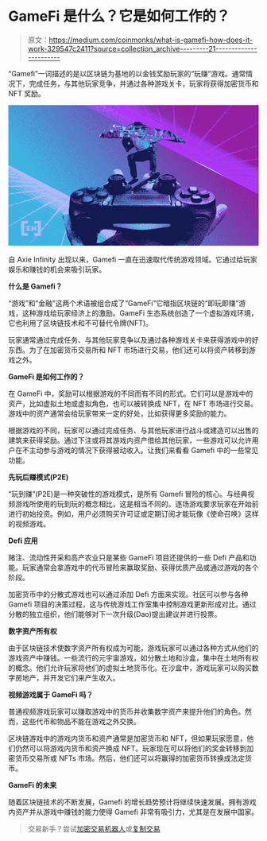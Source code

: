 # GameFi 是什么？它是如何工作的？

> 原文：<https://medium.com/coinmonks/what-is-gamefi-how-does-it-work-329547c2411?source=collection_archive---------21----------------------->

“Gamefi”一词描述的是以区块链为基地的以金钱奖励玩家的“玩赚”游戏。通常情况下，完成任务，与其他玩家竞争，并通过各种游戏关卡，玩家将获得加密货币和 NFT 奖励。

![](img/21a882973e05e2679159fab4cdd30ea9.png)

自 Axie Infinity 出现以来，Gamefi 一直在迅速取代传统游戏领域。它通过给玩家娱乐和赚钱的机会来吸引玩家。

**什么是 Gamefi？**

“游戏”和“金融”这两个术语被组合成了“GameFi”它暗指区块链的“即玩即赚”游戏，这种游戏给玩家经济上的激励。GameFi 生态系统创造了一个虚拟游戏环境，它也利用了区块链技术和不可替代令牌(NFT)。

玩家通常通过完成任务、与其他玩家竞争以及通过各种游戏关卡来获得游戏中的好东西。为了在加密货币交易所和 NFT 市场进行交易，他们还可以将资产转移到游戏之外。

**GameFi 是如何工作的？**

在 GameFi 中，奖励可以根据游戏的不同而有不同的形式。它们可以是游戏中的资产，比如虚拟土地或虚拟角色，也可以被转换成 NFT，在 NFT 市场进行交易。游戏中的资产通常会给玩家带来一定的好处，比如获得更多奖励的能力。

根据游戏的不同，玩家可以通过完成任务、与其他玩家进行战斗或建造可以出售的建筑来获得奖励。通过下注或将其游戏内资产借给其他玩家，一些游戏可以允许用户在不主动参与游戏的情况下获得被动收入。让我们来看看 Gamefi 中的一些常见功能。

**先玩后赚模式(P2E)**

“玩到赚”(P2E)是一种突破性的游戏模式，是所有 Gamefi 冒险的核心。与经典视频游戏所使用的玩到玩的概念相比，这是相当不同的。逐场游戏要求玩家在开始前进行初始投资。例如，用户必须购买许可证或定期订阅才能玩像《使命召唤》这样的视频游戏。

**Defi 应用**

赌注、流动性开采和高产农业只是某些 GameFi 项目还提供的一些 Defi 产品和功能。玩家通常会拿游戏中的代币冒险来赢取奖励、获得优质产品或通过游戏的各个阶段。

加密货币中的分散式游戏也可以通过添加 Defi 方面来实现。社区可以参与各种 Gamefi 项目的决策过程，这与传统游戏工作室集中控制游戏更新形成对比。通过分散的独立组织，他们能够对下一次升级(Dao)提出建议并进行投票。

**数字资产所有权**

由于区块链技术使数字资产所有权成为可能，游戏玩家可以通过各种方式从他们的游戏资产中赚钱。一些流行的元宇宙游戏，如分散土地和沙盒，集中在土地所有权的概念。他们允许玩家将他们的虚拟土地货币化。在沙盒中，游戏玩家可以购买数字房地产，并开发它们来产生收入。

**视频游戏属于 GameFi 吗？**

普通视频游戏玩家可以赚取游戏中的货币并收集数字资产来提升他们的角色。然而，这些代币和物品不能在游戏之外交换。

区块链游戏中的游戏内货币和资产通常是加密货币和 NFT，但如果玩家愿意，他们仍然可以将游戏内货币和资产换成 NFT。玩家现在可以将他们的奖金转移到加密货币交易所或 NFTs 市场。然后，他们还可以将赢得的加密货币转换成法定货币。

**GameFi 的未来**

随着区块链技术的不断发展，Gamefi 的增长趋势预计将继续快速发展。拥有游戏内资产并从游戏中赚钱的能力使得 Gamefi 非常有吸引力，尤其是在发展中国家。

> 交易新手？尝试[加密交易机器人](/coinmonks/crypto-trading-bot-c2ffce8acb2a)或[复制交易](/coinmonks/top-10-crypto-copy-trading-platforms-for-beginners-d0c37c7d698c)
